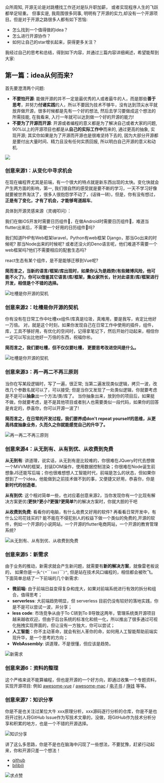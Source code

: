 众所周知, 开源无论是对跳槽找工作还对是队升职加薪， 或者实现程序人生的飞跃都举足轻重。 但事实是, 我周围很多同事, 明明有了开源的实力,却没有一个开源项目。但是对于开源之路很多人都有如下苦恼:

- 怎么找到一个值得做的idea？
- 怎么进行开源协作？
- 如何让自己的star增长起来，获得更多关注？

我经过自己的思考和总结，得到如下内容，并通过三篇内容详细阐述，希望能帮到大家:

## 第一篇：idea从何而来?

首先要澄清两个问题:
  - **不要怕开源**: 能做开源的并不一定是最优秀的人或者最牛的人，而是那些**善于思考**，并努力**付诸实践**的人，所以不要因为技术不够牛，没有达到顶尖水平就放弃做开源，很多时候都是先有一个好的想法, 然后去学习要做成这个想法的所需技能, 在我看来, 入行一年就可以达到做一个好的开源的能力!
  - **不要为了开源而开源**: 开源或者编程的意义都是为了解决自己或者大家的问题, 90%以上的开源项目也都是从**自己的实际工作中**而来的, 通过更高的抽象, 实现开源; 其实你如果是为了开源而开源也是很难坚持下去的, 因为大部分开源都是要付出大量时间、精力且没有任何实质回报, 所以明白自己开源的意义和动机.

![](https://user-gold-cdn.xitu.io/2020/1/30/16ff4fe31255c34d?w=1080&h=1077&f=png&s=1954107)

### 创意来源1：从变化中寻求机会

在现在编程界尤其是前端，有一个很大的特点就是新东西出现的太快。变化快就会产生两方面的影响，第一, 我们很自然的感受就是要不断的学习，一天不学习好像就要被世界淘汰了，很多人很抱怨学不动了，(话锋一转)，但是，你有没有想过，**正是有了变化，才有了机会，才能够弯道超车**。

具体到开源灵感来源（灵魂叩问）：

我们在做iOS开发时需要日历组件📅，在做Android时需要日历组件📅，难道当flutter出来后，不需要一个好用的日历组件📆吗?


我们知道PHP有Web框架laravel，Python有web框架 Django，那当Go出来的时候呢? 那当Node出来的时候呢? 或者还没火的Deno语言呢，他们难道不需要一个web框架吗?他们不需要相应的配套生态吗?

react生态有某个组件，是不是能够迁移到Vue呢?


**简而言之，当新的语言/框架/库出现时，如果你认为是趋势(有些赌博风险，他可能不火了)，你可以借鉴其它语言/库/框架，集众家所长，针对此语言/库/框架进行开发，相信是个不错的选择。**

![吐槽是你开源的契机](https://user-gold-cdn.xitu.io/2020/1/30/16ff4b3243a1dcde?w=850&h=477&f=jpeg&s=47209)

### 创意来源2：吐槽是你开源的契机

你有没有在日常工作中吐槽xx组件/库真是垃圾，真难用，要是我写，肯定比他好一万倍。 对，就是这个时刻，如果你发现自己在日常工作中使用的插件，组件，库，工具不够好用，有优化的空间时，记得拿笔记下，然后开始行动起来，相信你一定可以写出比他好一万倍的东西，祝福你㊗️。


**简而言之，我们要吐槽，但不仅仅要吐槽， 更要思考改进空间是什么。**

![吐槽是你开源的契机](https://user-gold-cdn.xitu.io/2020/1/30/16ff4aba2791011c?w=870&h=488&f=jpeg&s=26415)


### 创意来源3：再一再二不再三原则

当你在写某段逻辑时，写了一遍，很正常;  当第二遍发现类似逻辑，拷贝一波，改改几个参数名就可以了，可以接受;  但是当你又发现了一处类似逻辑，你就要考虑是不是可以**抽象**出一个方法/类/库了。 当你抽象出来，放到你的项目后，如果挺不做，你就要考虑，是不是其他项目或者别人也需要类似一段代码，如果你的回答是肯定的，恭喜你，你可以开源一波了!


**简而言之，在日常的开发过程，我们要养成don't repeat yourself的思维，从更高纬度抽象业务，久而久之你就能感觉自己的升华了。**

![再一再二不再三原则](https://user-gold-cdn.xitu.io/2020/1/30/16ff4aff485eaa4b?w=1392&h=777&f=jpeg&s=601802)

### 创意来源4：从无到有、从有到优、从收费到免费

**从无到有**: 讲道理，说实话，从无到有是比较难的，你很难在JQuery时代去想做一个MVVM的框架，封装DOM操作，使用数据控制渲染；你很难在Node诞生前想象JS还能写后端；你也很难想想人工智能时代，前端是怎么的状态，但如果你想到了一个idea，他能做到之前技术做不到的事，又便捷又好用，恭喜你，你是**新时代的创造者**。



**从有到优**: 这个相对简单一些，也对应着创意来源2，当你发现你有一个比现有解决方案更优(**更快?更小?更强?更简单?**)的解决方案时，你就大胆的干吧


**从收费到免费**: 看看你的电脑，有什么收费又好用的软件? 再看看日常开发中，有什么公司花钱买的? 能不能在不侵犯别人的权益下做一个类似的免费的,开源的软件，例如一个开源的小说网站，一个开源的flutter电商网站，一个开源的教育管理系统?

![从无到有、从有到优、从收费到免费](https://user-gold-cdn.xitu.io/2020/1/30/16ff4f93a111f292?w=324&h=400&f=png&s=169238)

### 创意来源5：新需求

由于业务的推动，新需求就会产生新问题，就需要有**新的解决方案**，就像雷老板说的， 如果你是一头`^(*￣(oo)￣)^`, 但是站在技术风口编程的，相信都会被吹飞。 下面简单总结了一下前端的几个新需求:


- **微前端:** 由于前端日益变得复杂和庞大，如果对前端系统进行有效的拆分和组合，值得思考；
- **serverless**: 大前端趋势明显，但 serverless 目前仍没有较好的落地实践，你是不是可以尝试一波，并分享；
- **less code**: 市场竞争从由于To C转到To B导致这两年，管理系统类开源项目越来越收欢迎，但由于后台系统的标准化和统一化，所以推出了很多通过可视化拖拽实现界面的，但让没有一方独大，你可以尝试；
- **人工智能**：你不主动革命，就会有别人革你的命，如何用人工智能帮助前端实现升华，是一个思考的方向；
- **WebAssembly**: 讲道理，不是很懂，但应该是趋势。

![新需求](https://user-gold-cdn.xitu.io/2020/1/30/16ff4b663c11b561?w=580&h=326&f=jpeg&s=22968)


### 创意来源6：资料的整理

这个严格来说不能算编程，但也是开源的一个好方向，即通过收集一个专题资料，实现开源项目: 例如 [awesome-vue](https://github。com/vuejs/awesome-vue) / [awesome-mac](https://github。com/jaywcjlove/awesome-mac)  / [电子书](https://github。com/justjavac/free-programming-books-zh_CN)  / [挣钱](https://github。com/easychen/howto-make-more-money)  等等。


### 创意来源7：知识分享

你是不是也关注过某位大牛 xxx原理分析，xxx源码逐行分析的仓库，你是不是也将开过别人将GitHub Issue作为写技术文章的，没做，将GitHub作为技术分析分享和积累的地方，也是一个不错的开源选择。

![知识分享](https://user-gold-cdn.xitu.io/2020/1/30/16ff4f86edb50d61?w=600&h=327&f=jpeg&s=32167)

讲了这么多思路，你是不是也在脑海中闪现了一些想法，不要犹豫，赶紧行动起来，你和开源只差一个想法！

- [github](https://github.com/dream2023)
- [bilibili](https://space.bilibili.com/96856072)

![求点赞](https://user-gold-cdn.xitu.io/2020/1/30/16ff4a96ae00b444?w=600&h=484&f=jpeg&s=17562)

